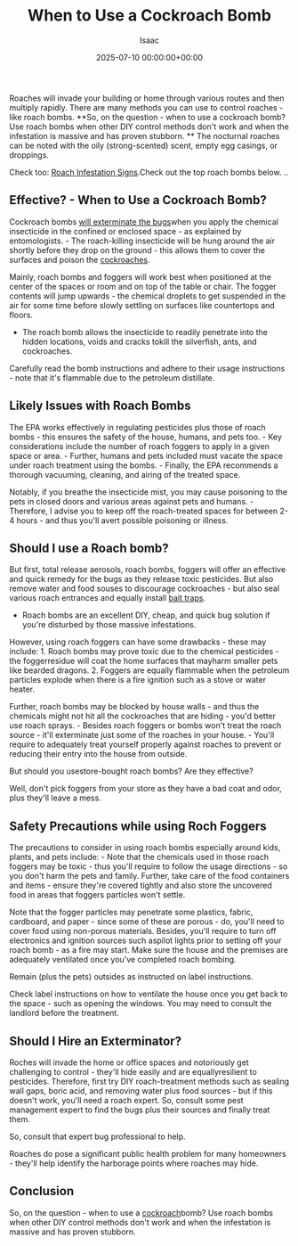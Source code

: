 ﻿---
title: When to Use a Cockroach Bomb
description: Roaches will invade your building or home through various routes and then multiply rapidly. There are many methods you can use to control roaches - like roach...
slug: /when-to-use-a-cockroach-bomb/
date: 2025-07-10 00:00:00+00:00
lastmod: 2025-07-10 00:00:00+03:00
author: Isaac
categories:
- Cockroaches
- Guide
tags:
- cockroaches
- cockroach
- bomb
layout: post
---

Roaches will invade your building or home through various routes and then multiply rapidly. There are many methods you can use to control roaches - like roach bombs. **So, on the question - when to use a cockroach bomb? Use roach bombs when other DIY control methods don't work and when the infestation is massive and has proven stubborn. ** The nocturnal roaches can be noted with the oily (strong-scented) scent, empty egg casings, or droppings.

Check too: [Roach Infestation Signs](https://pestpolicy.com/signs-of-a-cockroach-infestation/).Check out the top roach bombs below. ..

##  Effective? - When to Use a Cockroach Bomb?

Cockroach bombs [will exterminate the bugs](https://entomology.ca.uky.edu/ef643)when you apply the chemical insecticide in the confined or enclosed space - as explained by entomologists. - The roach-killing insecticide will be hung around the air shortly before they drop on the ground - this allows them to cover the surfaces and poison the [cockroaches](https://pestpolicy.com/cockroach-eggs/).

Mainly, roach bombs and foggers will work best when positioned at the center of the spaces or room and on top of the table or chair. The fogger contents will jump upwards - the chemical droplets to get suspended in the air for some time before slowly settling on surfaces like countertops and floors.

- The roach bomb allows the insecticide to readily penetrate into the hidden locations, voids and cracks tokill the silverfish, ants, and cockroaches.

Carefully read the bomb instructions and adhere to their usage instructions - note that it's flammable due to the petroleum distillate.

##  Likely Issues with Roach Bombs

The EPA works effectively in regulating pesticides plus those of roach bombs - this ensures the safety of the house, humans, and pets too. - Key considerations include the number of roach foggers to apply in a given space or area. - Further, humans and pets included must vacate the space under roach treatment using the bombs. - Finally, the EPA recommends a thorough vacuuming, cleaning, and airing of the treated space.

Notably, if you breathe the insecticide mist, you may cause poisoning to the pets in closed doors and various areas against pets and humans. - Therefore, I advise you to keep off the roach-treated spaces for between 2-4 hours - and thus you'll avert possible poisoning or illness.

##  Should I use a Roach bomb?

But first, total release aerosols, roach bombs, foggers will offer an effective and quick remedy for the bugs as they release toxic pesticides. But also remove water and food souses to discourage cockroaches - but also seal various roach entrances and equally install [bait traps](https://www.terminix.com/pest-control/cockroaches/removal/traps/).

- Roach bombs are an excellent DIY, cheap, and quick bug solution if you're disturbed by those massive infestations.

However, using roach foggers can have some drawbacks - these may include: 1. Roach bombs may prove toxic due to the chemical pesticides - the foggerresidue will coat the home surfaces that mayharm smaller pets like bearded dragons. 2. Foggers are equally flammable when the petroleum particles explode when there is a fire ignition such as a stove or water heater.

Further, roach bombs may be blocked by house walls - and thus the chemicals might not hit all the cockroaches that are hiding - you'd better use roach sprays. - Besides roach foggers or bombs won't treat the roach source - it'll exterminate just some of the roaches in your house. - You'll require to adequately treat yourself properly against roaches to prevent or reducing their entry into the house from outside.

But should you usestore-bought roach bombs? Are they effective?

Well, don't pick foggers from your store as they have a bad coat and odor, plus they'll leave a mess.

##  Safety Precautions while using Roch Foggers

The precautions to consider in using roach bombs especially around kids, plants, and pets include: - Note that the chemicals used in those roach foggers may be toxic - thus you'll require to follow the usage directions - so you don't harm the pets and family. Further, take care of the food containers and items - ensure they're covered tightly and also store the uncovered food in areas that foggers particles won't settle.

Note that the fogger particles may penetrate some plastics, fabric, cardboard, and paper - since some of these are porous - do, you'll need to cover food using non-porous materials. Besides, you'll require to turn off electronics and ignition sources such aspilot lights prior to setting off your roach bomb - as a fire may start. Make sure the house and the premises are adequately ventilated once you've completed roach bombing.

Remain (plus the pets) outsides as instructed on label instructions.

Check label instructions on how to ventilate the house once you get back to the space - such as opening the windows. You may need to consult the landlord before the treatment.

##  Should I Hire an Exterminator?

Roches will invade the home or office spaces and notoriously get challenging to control - they'll hide easily and are equallyresilient to pesticides. Therefore, first try DIY roach-treatment methods such as sealing wall gaps, boric acid, and removing water plus food sources - but if this doesn't work, you'll need a roach expert. So, consult some pest management expert to find the bugs plus their sources and finally treat them.

So, consult that expert bug professional to help.

Roaches do pose a significant public health problem for many homeowners - they'll help identify the harborage points where roaches may hide.

##  Conclusion

So, on the question - when to use a [cockroach](https://pestpolicy.com/cockroach-vs-palmetto-bug/)bomb? Use roach bombs when other DIY control methods don't work and when the infestation is massive and has proven stubborn.

